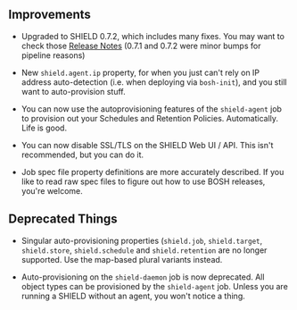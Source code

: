 ## Improvements

- Upgraded to SHIELD 0.7.2, which includes many fixes.
  You may want to check those [Release Notes][shield-0.7.0] (0.7.1
  and 0.7.2 were minor bumps for pipeline reasons)

- New `shield.agent.ip` property, for when you just can't rely on
  IP address auto-detection (i.e. when deploying via `bosh-init`),
  and you still want to auto-provision stuff.

- You can now use the autoprovisioning features of the
  `shield-agent` job to provision out your Schedules and Retention
  Policies.  Automatically.  Life is good.

- You can now disable SSL/TLS on the SHIELD Web UI / API.
  This isn't recommended, but you can do it.

- Job spec file property definitions are more accurately
  described.  If you like to read raw spec files to figure out how
  to use BOSH releases, you're welcome.

## Deprecated Things

- Singular auto-provisioning properties (`shield.job`,
  `shield.target`, `shield.store`, `shield.schedule` and
  `shield.retention` are no longer supported.  Use the map-based
  plural variants instead.

- Auto-provisioning on the `shield-daemon` job is now deprecated.
  All object types can be provisioned by the `shield-agent` job.
  Unless you are running a SHIELD without an agent, you won't
  notice a thing.

[shield-0.7.0]: https://github.com/starkandwayne/shield/releases/tag/v0.7.0
